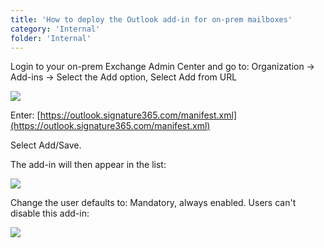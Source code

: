 ```yaml
---
title: 'How to deploy the Outlook add-in for on-prem mailboxes'
category: 'Internal'
folder: 'Internal'
---
```


Login to your on-prem Exchange Admin Center and go to: Organization -> Add-ins -> Select the Add option, Select Add from URL

![](https://s3.amazonaws.com/cdn.freshdesk.com/data/helpdesk/attachments/production/1136235471/original/u8yBQF8wDXWyf51mbYbdMmzodn5aTpwOkg.png?1694686716)

Enter: [https://outlook.signature365.com/manifest.xml](https://outlook.signature365.com/manifest.xml)

Select Add/Save.

The add-in will then appear in the list:

![](https://s3.amazonaws.com/cdn.freshdesk.com/data/helpdesk/attachments/production/1136235545/original/TEOGYX137lyJCkn1s0F7TRfO6YMhJ2KmeQ.png?1694686825)

Change the user defaults to: Mandatory, always enabled. Users can't disable this add-in:

![](https://s3.amazonaws.com/cdn.freshdesk.com/data/helpdesk/attachments/production/1136235569/original/gRcmYLkdEg99h1mgsYO8PRAOEUXet_LHqQ.png?1694686863)